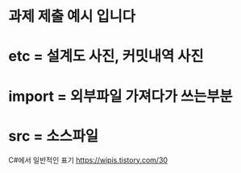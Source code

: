 # 과제 제출 예시 입니다
# etc = 설계도 사진, 커밋내역 사진
# import = 외부파일 가져다가 쓰는부분
# src = 소스파일


C#에서 일반적인 표기 https://wipis.tistory.com/30

